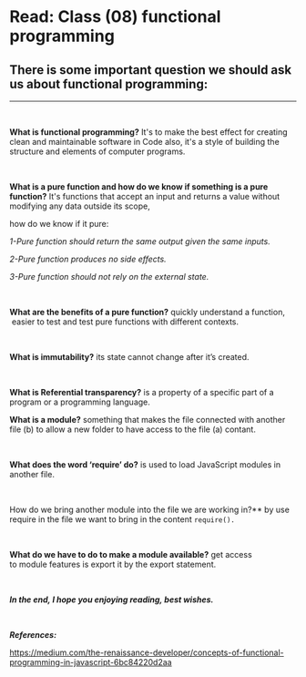 # Read: Class (08) functional programming

## There is some important question we should ask us about functional programming:

---
<br>

****What is functional programming?**** It's to make the best effect for creating clean and maintainable software in Code also, it's a style of building the structure and elements of computer programs.

<br>

**What is a pure function and how do we know if something is a pure function?** It's functions that accept an input and returns a value without modifying any data outside its scope,

how do we know if it pure:

_1-Pure function should return the same output given the same inputs._

_2-Pure function produces no side effects._

_3-Pure function should not rely on the external state._

<br>

**What are the benefits of a pure function?** quickly understand a function,  easier to test and test pure functions with different contexts.

<br>

**What is immutability?** its state cannot change after it’s created.

<br>

**What is Referential transparency?** is a property of a specific part of a program or a programming language.
<br>

**What is a module?** something that makes the file connected with another file (b) to allow a new folder to have access to the file (a) contant.

<br>

**What does the word ‘require’ do?** is used to load JavaScript modules in another file.

<br>

How do we bring another module into the file we are working in?** by use require in the file we want to bring in the content `require().`

<br>

**What do we have to do to make a module available?** get access to module features is export it by the export statement. 

<br>

_**In the end, I hope you enjoying reading, best wishes.**_

<br>

_**References:**_

<https://medium.com/the-renaissance-developer/concepts-of-functional-programming-in-javascript-6bc84220d2aa>